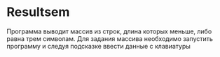 # Resultsem
Программа выводит массив из строк, длина которых меньше, либо равна трем символам.
Для задания массива необходимо запустить программу и следуя подсказке ввести данные с клавиатуры 
